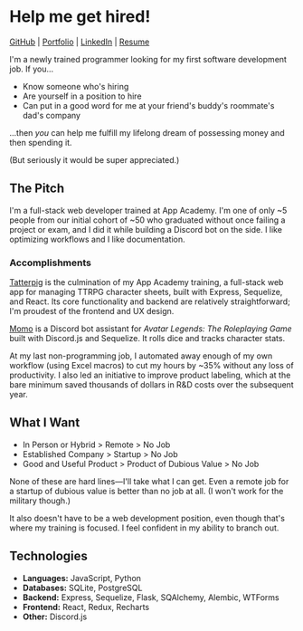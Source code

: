 # Help me get hired!

[GitHub](https://github.com/ohalloranjm) | [Portfolio](https://ohalloranjm.github.io/) | [LinkedIn](https://www.linkedin.com/in/joy-ohalloran/) | [Resume](https://ohalloranjm.github.io/resume.pdf)

I'm a newly trained programmer looking for my first software development job. If you…

- Know someone who's hiring
- Are yourself in a position to hire
- Can put in a good word for me at your friend's buddy's roommate's dad's company

…then _you_ can help me fulfill my lifelong dream of possessing money and then spending it.

(But seriously it would be super appreciated.)

## The Pitch

I'm a full-stack web developer trained at App Academy. I'm one of only ~5 people from our initial cohort of ~50 who graduated without once failing a project or exam, and I did it while building a Discord bot on the side. I like optimizing workflows and I like documentation.

### Accomplishments

[Tatterpig](https://github.com/ohalloranjm/tatterpig) is the culmination of my App Academy training, a full-stack web app for managing TTRPG character sheets, built with Express, Sequelize, and React. Its core functionality and backend are relatively straightforward; I'm proudest of the frontend and UX design.

[Momo](https://github.com/ohalloranjm/momo) is a Discord bot assistant for _Avatar Legends: The Roleplaying Game_ built with Discord.js and Sequelize. It rolls dice and tracks character stats.

At my last non-programming job, I automated away enough of my own workflow (using Excel macros) to cut my hours by ~35% without any loss of productivity. I also led an initiative to improve product labeling, which at the bare minimum saved thousands of dollars in R&D costs over the subsequent year.

## What I Want

- In Person or Hybrid > Remote > No Job
- Established Company > Startup > No Job
- Good and Useful Product > Product of Dubious Value > No Job

None of these are hard lines—I'll take what I can get. Even a remote job for a startup of dubious value is better than no job at all. (I won't work for the military though.)

It also doesn't have to be a web development position, even though that's where my training is focused. I feel confident in my ability to branch out.

## Technologies

- **Languages:** JavaScript, Python
- **Databases:** SQLite, PostgreSQL
- **Backend:** Express, Sequelize, Flask, SQAlchemy, Alembic, WTForms
- **Frontend:** React, Redux, Recharts
- **Other:** Discord.js
